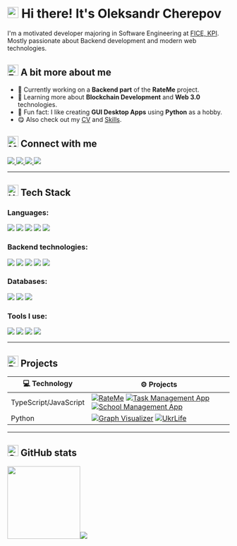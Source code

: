 # <img src="https://raw.githubusercontent.com/Tarikul-Islam-Anik/Animated-Fluent-Emojis/master/Emojis/Hand%20gestures/Waving%20Hand.png" alt="Waving Hand" width="25" height="25" /> Hi there! It's Oleksandr Cherepov

I'm a motivated developer majoring in Software Engineering at [FICE, KPI](https://kpi.ua/en/fiot).
Mostly passionate about Backend development and modern web technologies.

## <img src="https://raw.githubusercontent.com/Tarikul-Islam-Anik/Animated-Fluent-Emojis/master/Emojis/Hand%20gestures/Eyes.png" alt="Eyes" width="25" height="25" /> A bit more about me

- 🧱 Currently working on a **Backend part** of the **RateMe** project.
- 🔧 Learning more about **Blockchain Development** and **Web 3.0** technologies.
- 🧪 Fun fact: I like creating **GUI Desktop Apps** using **Python** as a hobby.
- 😋 Also check out my [CV](https://drive.google.com/file/d/14CsQTSwKV_XwK3doNxqlPFrxInn6g2Lh/view?usp=sharing) and [Skills](https://github.com/showemeowkx/SelfAssessment).

## <img src="https://raw.githubusercontent.com/Tarikul-Islam-Anik/Animated-Fluent-Emojis/master/Emojis/People/Man%20Raising%20Hand.png" alt="Man Raising Hand" width="25" height="25" /> Connect with me

<a href="https://www.linkedin.com/in/showemeowkx/">
  <img src="https://camo.githubusercontent.com/8c0692475a5bfc1d9e7361074bdb648e567cae7b5b40ffd32adae31180b0d7b6/68747470733a2f2f696d672e736869656c64732e696f2f62616467652f4c696e6b6564496e2d3030373742353f7374796c653d666f722d7468652d6261646765266c6f676f3d6c696e6b6564696e266c6f676f436f6c6f723d7768697465"/>
</a> <a href="https://www.instagram.com/everybodydiesinthisplace/?utm_source=ig_web_button_share_sheet">
  <img src="https://camo.githubusercontent.com/e2ad860f5db0900ef7a51420220056da4c8545a4cdc46af7f7411649a9c63493/68747470733a2f2f696d672e736869656c64732e696f2f62616467652f496e7374616772616d2d4534343035463f7374796c653d666f722d7468652d6261646765266c6f676f3d696e7374616772616d266c6f676f436f6c6f723d7768697465"/>
</a> <a href="https://t.me/showemeoeoeoeoeoeowkx">
  <img src="https://camo.githubusercontent.com/8f41682a178e57a174d0c6042e9cdb842c6329b24c34b2bf4206c25e933073a9/68747470733a2f2f696d672e736869656c64732e696f2f62616467652f54656c656772616d2d3243413545303f7374796c653d666f722d7468652d6261646765266c6f676f3d74656c656772616d266c6f676f436f6c6f723d7768697465"/>
</a> <a href="mailto:sashacherepov55@gmail.com">
  <img src="https://camo.githubusercontent.com/e5cfad4cbb1e023463333923b069b81749d94e8ff5722f851c7bb01d65bb0e95/68747470733a2f2f696d672e736869656c64732e696f2f62616467652f476d61696c2d4431343833363f7374796c653d666f722d7468652d6261646765266c6f676f3d676d61696c266c6f676f436f6c6f723d7768697465"/>
</a>

---

## <img src="https://raw.githubusercontent.com/Tarikul-Islam-Anik/Animated-Fluent-Emojis/master/Emojis/Objects/Hammer%20and%20Wrench.png" alt="Hammer and Wrench" width="25" height="25" /> Tech Stack

### Languages:

<img src="https://img.shields.io/badge/JavaScript-323330?style=for-the-badge&logo=javascript&logoColor=F7DF1E" /> <img src="https://img.shields.io/badge/TypeScript-007ACC?style=for-the-badge&logo=typescript&logoColor=white" /> <img src="https://img.shields.io/badge/Python-FFD43B?style=for-the-badge&logo=python&logoColor=blue" /> <img src="https://img.shields.io/badge/C-00599C?style=for-the-badge&logo=c&logoColor=white" /> <img src="https://img.shields.io/badge/C%2B%2B-00599C?style=for-the-badge&logo=c%2B%2B&logoColor=white" />

### Backend technologies:

<img src="https://img.shields.io/badge/Node%20js-339933?style=for-the-badge&logo=nodedotjs&logoColor=white" /> <img src="https://img.shields.io/badge/nestjs-E0234E?style=for-the-badge&logo=nestjs&logoColor=white" /> <img src="https://img.shields.io/badge/fastapi-109989?style=for-the-badge&logo=FASTAPI&logoColor=white" /> <img src="https://img.shields.io/badge/Flask-000000?style=for-the-badge&logo=flask&logoColor=white"/> <img src="https://img.shields.io/badge/GraphQl-E10098?style=for-the-badge&logo=graphql&logoColor=white"/>

### Databases:

<img src="https://img.shields.io/badge/PostgreSQL-316192?style=for-the-badge&logo=postgresql&logoColor=white" /> <img src="https://img.shields.io/badge/Sqlite-003B57?style=for-the-badge&logo=sqlite&logoColor=white" /> <img src="https://img.shields.io/badge/MongoDB-4EA94B?style=for-the-badge&logo=mongodb&logoColor=white"/>

### Tools I use:

<img src="https://img.shields.io/badge/VSCode-0078D4?style=for-the-badge&logo=visual%20studio%20code&logoColor=white" /> <img src="https://img.shields.io/badge/Postman-FF6C37?style=for-the-badge&logo=Postman&logoColor=white" /> <img src="https://img.shields.io/badge/Docker-2CA5E0?style=for-the-badge&logo=docker&logoColor=white" /> <img src="https://img.shields.io/badge/GIT-E44C30?style=for-the-badge&logo=git&logoColor=white" />

---

## <img src="https://raw.githubusercontent.com/Tarikul-Islam-Anik/Animated-Fluent-Emojis/master/Emojis/Travel%20and%20places/Rocket.png" alt="Rocket" width="25" height="25" /> Projects

| 💻 Technology         | ⚙️ Projects                                                                                                                                                                                                                                                                                                  |
| --------------------- | ------------------------------------------------------------------------------------------------------------------------------------------------------------------------------------------------------------------------------------------------------------------------------------------------------------ |
| TypeScript/JavaScript | [![RateMe](https://img.shields.io/badge/-RateMe-000?logo=github&logoColor=white&style=flat)](https://github.com/showemeowkx/RateMe) [![Task Management App](https://img.shields.io/badge/-TaskManagementApp-000?logo=github&logoColor=white&style=flat)](https://github.com/showemeowkx/Task-Management-App) [![School Management App](https://img.shields.io/badge/-SchoolManagementApp-000?logo=github&logoColor=white&style=flat)](https://github.com/showemeowkx/School-Management-App)|
| Python                | [![Graph Visualizer](https://img.shields.io/badge/-GraphVisualizer-000?logo=github&logoColor=white&style=flat)](https://github.com/showemeowkx/Graph-visualizer) [![UkrLife](https://img.shields.io/badge/-UkrLife-000?logo=github&logoColor=white&style=flat)](https://github.com/showemeowkx/UkrLife)                                                                                                                                           |

---

## <img src="https://raw.githubusercontent.com/Tarikul-Islam-Anik/Animated-Fluent-Emojis/master/Emojis/Objects/Chart%20Increasing.png" alt="Chart Increasing" width="25" height="25" /> GitHub stats

<p>
  <img src="https://github-readme-stats.vercel.app/api?username=showemeowkx&show_icons=true&theme=default" height="165"/><img src="https://github-readme-stats.vercel.app/api/top-langs/?username=showemeowkx&layout=compact&theme=default">
</p>
